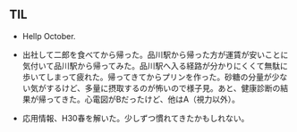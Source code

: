 ## TIL

* Hellp October.

* 出社して二郎を食べてから帰った。品川駅から帰った方が運賃が安いことに気付いて品川駅から帰ってみた。品川駅へ入る経路が分かりにくくて無駄に歩いてしまって疲れた。帰ってきてからプリンを作った。砂糖の分量が少ない気がするけど、多量に摂取するのが怖いので様子見。あと、健康診断の結果が帰ってきた。心電図がBだったけど、他はA（視力以外）。

* 応用情報、H30春を解いた。少しずつ慣れてきたかもしれない。